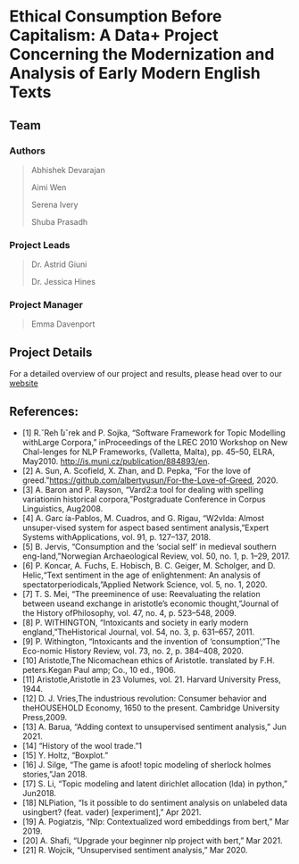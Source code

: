 # Ethical Consumption Before Capitalism:  A Data+ Project Concerning the Modernization and Analysis of Early Modern English Texts

## Team

### Authors

> Abhishek Devarajan
>
> Aimi Wen
>
> Serena Ivery
>
> Shuba Prasadh

### Project Leads

> Dr. Astrid Giuni
>
> Dr. Jessica Hines

### Project Manager

> Emma Davenport

## Project Details

For a detailed overview of our project and results, please head over to our [website](https://sites.google.com/view/ethical-consumption-before-cap/home?authuser=0)

## References:

* [1]  R.ˇReh ̊uˇrek and P. Sojka, “Software Framework for Topic Modelling withLarge Corpora,” inProceedings of the LREC 2010 Workshop on New Chal-lenges for NLP Frameworks,  (Valletta,  Malta),  pp.  45–50,  ELRA,  May2010.  http://is.muni.cz/publication/884893/en.
* [2]  A.  Sun,  A.  Scofield,  X.  Zhan,  and  D.  Pepka,  “For  the  love  of  greed.”https://github.com/albertyusun/For-the-Love-of-Greed, 2020.
* [3]  A. Baron and P. Rayson, “Vard2:a tool for dealing with spelling variationin historical corpora,”Postgraduate Conference in Corpus Linguistics, Aug2008.
* [4]  A. Garc ́ıa-Pablos, M. Cuadros, and G. Rigau, “W2vlda:  Almost unsuper-vised  system  for  aspect  based  sentiment  analysis,”Expert Systems withApplications, vol. 91, p. 127–137, 2018.
* [5]  B.  Jervis,  “Consumption  and  the  ‘social  self’  in  medieval  southern  eng-land,”Norwegian Archaeological Review, vol. 50, no. 1, p. 1–29, 2017.
* [6]  P. Koncar, A. Fuchs, E. Hobisch, B. C. Geiger, M. Scholger, and D. Helic,“Text  sentiment  in  the  age  of  enlightenment:   An  analysis  of  spectatorperiodicals,”Applied Network Science, vol. 5, no. 1, 2020.
* [7]  T. S. Mei, “The preeminence of use:  Reevaluating the relation between useand exchange in aristotle’s economic thought,”Journal of the History ofPhilosophy, vol. 47, no. 4, p. 523–548, 2009.
* [8]  P. WITHINGTON, “Intoxicants and society in early modern england,”TheHistorical Journal, vol. 54, no. 3, p. 631–657, 2011.
* [9]  P. Withington, “Intoxicants and the invention of ‘consumption’,”The Eco-nomic History Review, vol. 73, no. 2, p. 384–408, 2020.
* [10]  Aristotle,The Nicomachean ethics of Aristotle. translated by F.H. peters.Kegan Paul amp; Co., 10 ed., 1906.
* [11]  Aristotle,Aristotle in 23 Volumes, vol. 21. Harvard University Press, 1944.
* [12]  D.  J.  Vries,The industrious revolution:  Consumer behavior and theHOUSEHOLD Economy, 1650 to the present. Cambridge University Press,2009.
* [13]  A. Barua, “Adding context to unsupervised sentiment analysis,” Jun 2021.
* [14]  “History of the wool trade.”1
* [15]  Y. Holtz, “Boxplot.”
* [16]  J. Silge, “The game is afoot!  topic modeling of sherlock holmes stories,”Jan 2018.
* [17]  S. Li, “Topic modeling and latent dirichlet allocation (lda) in python,” Jun2018.
* [18]  NLPiation, “Is it possible to do sentiment analysis on unlabeled data usingbert?  (feat. vader) [experiment],” Apr 2021.
* [19]  A. Pogiatzis, “Nlp: Contextualized word embeddings from bert,” Mar 2019.
* [20]  A. Shafi, “Upgrade your beginner nlp project with bert,” Mar 2021.
* [21]  R. Wojcik, “Unsupervised sentiment analysis,” Mar 2020.
